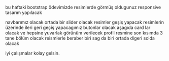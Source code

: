 bu haftaki bootstrap ödevimizde resimlerde görmüş oldugunuz responsive tasarım yapılacak

navbarımız olacak
ortada bir slider olacak resimler geşiş yapacak
resimlerin üzerinde ileri geri geçiş yapacagımız butonlar olacak
aşagıda card lar olacak ve hepsine yuvarlak görünüm verilecek profil resmine
son kısımda 3 tane bölüm olacak reismlerle beraber biri sag da biri ortada digeri solda olacak

iyi çalışmalar kolay gelsin.
